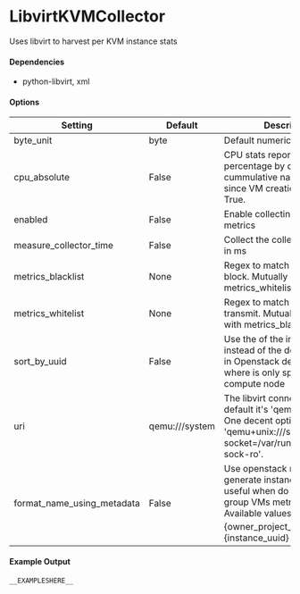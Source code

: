 <!--This file was generated from the python source
Please edit the source to make changes
-->
LibvirtKVMCollector
=====

Uses libvirt to harvest per KVM instance stats

#### Dependencies

 * python-libvirt, xml


#### Options

Setting | Default | Description | Type
--------|---------|-------------|-----
byte_unit | byte | Default numeric output(s) | str
cpu_absolute | False | CPU stats reported as percentage by default, or as cummulative nanoseconds since VM creation if this is True. | bool
enabled | False | Enable collecting these metrics | bool
measure_collector_time | False | Collect the collector run time in ms | bool
metrics_blacklist | None | Regex to match metrics to block. Mutually exclusive with metrics_whitelist | NoneType
metrics_whitelist | None | Regex to match metrics to transmit. Mutually exclusive with metrics_blacklist | NoneType
sort_by_uuid | False | Use the <uuid> of the instance instead of the default <name>, useful in Openstack deploments where <name> is only specific to the compute node | bool
uri | qemu:///system | The libvirt connection URI. By default it's 'qemu:///system'. One decent option is 'qemu+unix:///system?socket=/var/run/libvirt/libvit-sock-ro'. | str
format_name_using_metadata | False | Use openstack metadata to generate instance name, its useful when do you and to group VMs metrics by project. Available values: ${owner_project},${owner_project_uuid},${instance},${instance_uuid} | list

#### Example Output

```
__EXAMPLESHERE__
```
